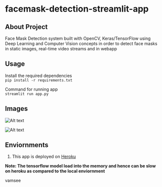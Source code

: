 # facemask-detection-streamlit-app

## About Project
Face Mask Detection system built with OpenCV, Keras/TensorFlow using Deep Learning and Computer Vision concepts in order to detect face masks in static images, real-time video streams and in webapp

## Usage
Install the required dependencies\
   ```pip install -r requirements.txt``` 
   
Command for running app\
	```streamlit run app.py```

## Images

![Alt text](https://raw.githubusercontent.com/chandrikadeb7/Face-Mask-Detection/master/Readme_images/1.PNG "Webapp")

![Alt text](https://raw.githubusercontent.com/chandrikadeb7/Face-Mask-Detection/master/Readme_images/2.PNG "Webapp")


## Enviornments

1. This app is deployed on [Heroku](https://face-mask--detection-app.herokuapp.com/)

 **Note: The tensorflow model load into the memory and hence can be slow on heroku as compared to the local enviornment**



vamsee

